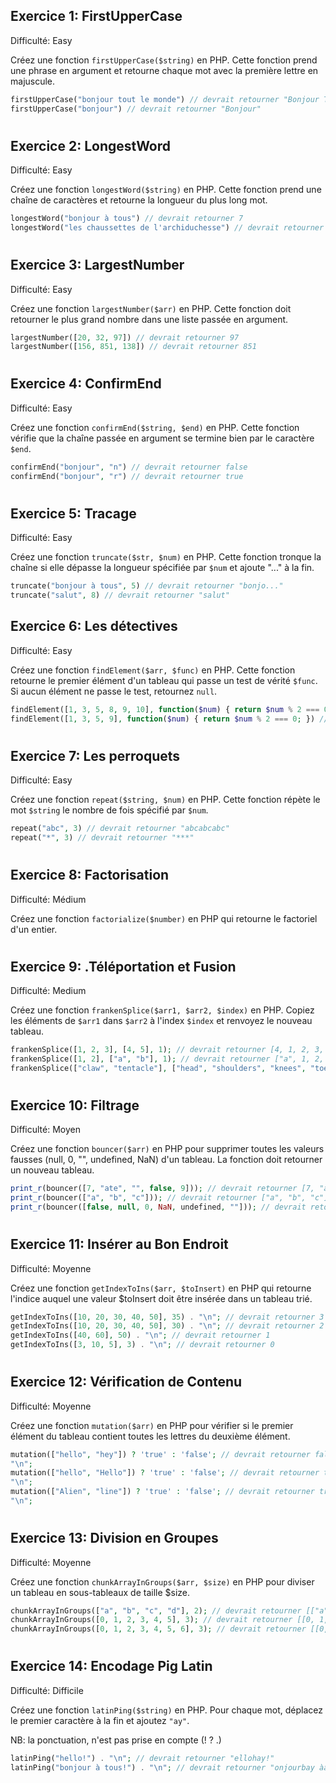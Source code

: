## Exercice 1: FirstUpperCase
Difficulté: Easy

Créez une fonction `firstUpperCase($string)` en PHP. Cette fonction prend une phrase en argument et retourne chaque mot avec la première lettre en majuscule.

```php
firstUpperCase("bonjour tout le monde") // devrait retourner "Bonjour Tout Le Monde"
firstUpperCase("bonjour") // devrait retourner "Bonjour"
```
#

## Exercice 2: LongestWord
Difficulté: Easy

Créez une fonction `longestWord($string)` en PHP. Cette fonction prend une chaîne de caractères et retourne la longueur du plus long mot.

```php
longestWord("bonjour à tous") // devrait retourner 7
longestWord("les chaussettes de l'archiduchesse") // devrait retourner 15
```
#

## Exercice 3: LargestNumber
Difficulté: Easy

Créez une fonction `largestNumber($arr)` en PHP. Cette fonction doit retourner le plus grand nombre dans une liste passée en argument.


```php
largestNumber([20, 32, 97]) // devrait retourner 97
largestNumber([156, 851, 138]) // devrait retourner 851
```

#

## Exercice 4: ConfirmEnd
Difficulté: Easy

Créez une fonction `confirmEnd($string, $end)` en PHP. Cette fonction vérifie que la chaîne passée en argument se termine bien par le caractère `$end`.


```php
confirmEnd("bonjour", "n") // devrait retourner false
confirmEnd("bonjour", "r") // devrait retourner true
```

#

## Exercice 5: Tracage
Difficulté: Easy

Créez une fonction `truncate($str, $num)` en PHP. Cette fonction tronque la chaîne si elle dépasse la longueur spécifiée par `$num` et ajoute "..." à la fin.

```php
truncate("bonjour à tous", 5) // devrait retourner "bonjo..."
truncate("salut", 8) // devrait retourner "salut"

```

## Exercice 6:  Les détectives
Difficulté: Easy

Créez une fonction `findElement($arr, $func)` en PHP. Cette fonction retourne le premier élément d'un tableau qui passe un test de vérité `$func`. Si aucun élément ne passe le test, retournez `null`.

```php
findElement([1, 3, 5, 8, 9, 10], function($num) { return $num % 2 === 0; }) // devrait retourner 8
findElement([1, 3, 5, 9], function($num) { return $num % 2 === 0; }) // devrait retourner null
```

#

## Exercice 7: Les perroquets
Difficulté: Easy

Créez une fonction `repeat($string, $num)` en PHP. Cette fonction répète le mot `$string` le nombre de fois spécifié par `$num`.


```php
repeat("abc", 3) // devrait retourner "abcabcabc"
repeat("*", 3) // devrait retourner "***"
```

#

## Exercice 8: Factorisation
Difficulté: Médium

Créez une fonction `factorialize($number)` en PHP qui retourne le factoriel d'un entier.


#

## Exercice 9: .Téléportation et Fusion
Difficulté: Medium

Créez une fonction `frankenSplice($arr1, $arr2, $index)` en PHP. Copiez les éléments de `$arr1` dans `$arr2` à l'index `$index` et renvoyez le nouveau tableau.

```php
frankenSplice([1, 2, 3], [4, 5], 1); // devrait retourner [4, 1, 2, 3, 5]
frankenSplice([1, 2], ["a", "b"], 1); // devrait retourner ["a", 1, 2, "b"]
frankenSplice(["claw", "tentacle"], ["head", "shoulders", "knees", "toes"], 2); // devrait retourner ["head", "shoulders", "claw", "tentacle", "knees", "toes"]
```

#

## Exercice 10: Filtrage
Difficulté: Moyen

Créez une fonction `bouncer($arr)` en PHP pour supprimer toutes les valeurs fausses (null, 0, "", undefined, NaN) d'un tableau. La fonction doit retourner un nouveau tableau.

```php
print_r(bouncer([7, "ate", "", false, 9])); // devrait retourner [7, "ate", 9]
print_r(bouncer(["a", "b", "c"])); // devrait retourner ["a", "b", "c"]
print_r(bouncer([false, null, 0, NaN, undefined, ""])); // devrait retourner []
```
#

## Exercice 11: Insérer au Bon Endroit
Difficulté: Moyenne

Créez une fonction `getIndexToIns($arr, $toInsert)` en PHP qui retourne l'indice auquel une valeur $toInsert doit être insérée dans un tableau trié.

```php
getIndexToIns([10, 20, 30, 40, 50], 35) . "\n"; // devrait retourner 3
getIndexToIns([10, 20, 30, 40, 50], 30) . "\n"; // devrait retourner 2
getIndexToIns([40, 60], 50) . "\n"; // devrait retourner 1
getIndexToIns([3, 10, 5], 3) . "\n"; // devrait retourner 0

```
#

## Exercice 12: Vérification de Contenu
Difficulté: Moyenne

Créez une fonction `mutation($arr)` en PHP pour vérifier si le premier élément du tableau contient toutes les lettres du deuxième élément.

```php
mutation(["hello", "hey"]) ? 'true' : 'false'; // devrait retourner false
"\n";
mutation(["hello", "Hello"]) ? 'true' : 'false'; // devrait retourner true
"\n";
mutation(["Alien", "line"]) ? 'true' : 'false'; // devrait retourner true
"\n";
```
#

## Exercice 13: Division en Groupes
Difficulté: Moyenne

Créez une fonction `chunkArrayInGroups($arr, $size)` en PHP pour diviser un tableau en sous-tableaux de taille $size.

```php
chunkArrayInGroups(["a", "b", "c", "d"], 2); // devrait retourner [["a", "b"], ["c", "d"]]
chunkArrayInGroups([0, 1, 2, 3, 4, 5], 3); // devrait retourner [[0, 1, 2], [3, 4, 5]]
chunkArrayInGroups([0, 1, 2, 3, 4, 5, 6], 3); // devrait retourner [[0, 1, 2], [3, 4, 5], [6]]

```

#

## Exercice 14: Encodage Pig Latin
Difficulté: Difficile

Créez une fonction `latinPing($string)` en PHP. Pour chaque mot, déplacez le premier caractère à la fin et ajoutez `"ay"`.

NB: la ponctuation, n'est pas prise en compte (! ? .)

```php
latinPing("hello!") . "\n"; // devrait retourner "ellohay!"
latinPing("bonjour à tous!") . "\n"; // devrait retourner "onjourbay àay tousay !"
```

